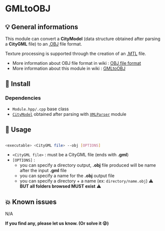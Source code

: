# GMLtoOBJ

## 💡 General informations

This module can convert a **CityModel** (data structure obtained after parsing a **CityGML** file) to an [.OBJ](https://en.wikipedia.org/wiki/Wavefront_.obj_file) file format.

Texture processing is supported through the creation of an [.MTL](https://fr.wikipedia.org/wiki/Material_Template_Library) file.

* More information about OBJ file format in wiki : [OBJ file format](https://github.com/VCityTeam/DA-POM-VilleUnity/wiki/OBJ_format)
* More information about this module in wiki : [GMLtoOBJ](https://github.com/VCityTeam/DA-POM-VilleUnity/wiki/Module_GMLtoOBJ)


## 🔨 Install

### Dependencies

* `Module.hpp/.cpp` base class
* [`CityModel`](../../CityModel/) obtained after parsing with [`XMLParser`](../XMLParser/) module

## 🚀 Usage

```bash

<executable> <CityGML file> --obj [OPTIONS]

```

* `<CityGML file>` : must be a CityGML file (ends with **.gml**)
* `[OPTIONS]` : 
   * you can specify a directory output, **.obj** file produced will be name after the input **.gml** file
   * you can specify a name for the **.obj** output file
   * you can specify a directory + a name (ex: `directory/name.obj`) ⚠️ **BUT all folders browsed MUST exist** ⚠️

## 💥 Known issues

N/A

**If you find any, please let us know. (Or solve it 😜)**

